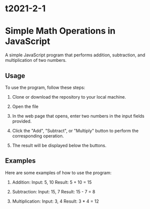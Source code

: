 # t2021-2-1
# Simple Math Operations in JavaScript

A simple JavaScript program that performs addition, subtraction, and multiplication of two numbers.

## Usage

To use the program, follow these steps:

1. Clone or download the repository to your local machine.

2. Open the file

3. In the web page that opens, enter two numbers in the input fields provided.

4. Click the "Add", "Subtract", or "Multiply" button to perform the corresponding operation.

5. The result will be displayed below the buttons.

## Examples

Here are some examples of how to use the program:

1. Addition:
   Input: 5, 10
   Result: 5 + 10 = 15

2. Subtraction:
   Input: 15, 7
   Result: 15 - 7 = 8

3. Multiplication:
   Input: 3, 4
   Result: 3 * 4 = 12
